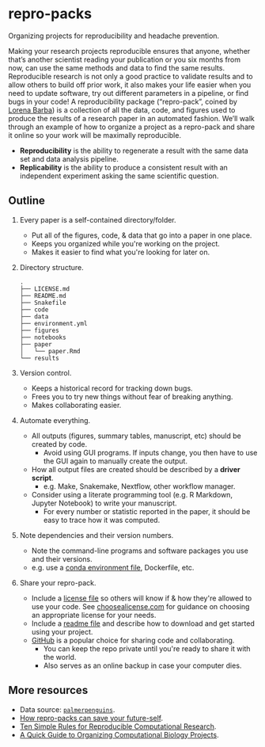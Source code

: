 # repro-packs

Organizing projects for reproducibility and headache prevention.

Making your research projects reproducible ensures that anyone,
whether that’s another scientist reading your publication or you six months from now,
can use the same methods and data to find the same results.
Reproducible research is not only a good practice to validate results and to allow others to build off prior work,
it also makes your life easier when you need to update software,
try out different parameters in a pipeline, or find bugs in your code!
A reproducibility package (“repro-pack”, coined by [Lorena Barba](https://lorenabarba.com/))
is a collection of all the data, code, and figures used to produce the results of a research paper in an automated fashion.
We’ll walk through an example of how to organize a project as a repro-pack and
share it online so your work will be maximally reproducible.


- **Reproducibility** is the ability to regenerate a result with the same data set and data analysis pipeline.
- **Replicability** is the ability to produce a consistent result with an independent experiment asking the same scientific question.

## Outline

1. Every paper is a self-contained directory/folder.
    - Put all of the figures, code, & data that go into a paper in one place.
    - Keeps you organized while you're working on the project.
    - Makes it easier to find what you're looking for later on.

1. Directory structure.

    ```
    .
    ├── LICENSE.md
    ├── README.md
    ├── Snakefile
    ├── code
    ├── data
    ├── environment.yml
    ├── figures
    ├── notebooks
    ├── paper
    │   └── paper.Rmd
    └── results
    ```

1. Version control.
    - Keeps a historical record for tracking down bugs.
    - Frees you to try new things without fear of breaking anything.
    - Makes collaborating easier.

1. Automate everything.
    - All outputs (figures, summary tables, manuscript, etc) should be created by code.
        - Avoid using GUI programs. If inputs change, you then have to use the GUI again to manually create the output.
    - How all output files are created should be described by a **driver script**.
        - e.g. Make, Snakemake, Nextflow, other workflow manager.
    - Consider using a literate programming tool (e.g. R Markdown, Jupyter Notebook) to write your manuscript.
        - For every number or statistic reported in the paper, it should be easy to trace how it was computed.

1. Note dependencies and their version numbers.
    - Note the command-line programs and software packages you use and their versions.
    - e.g. use a [conda environment file](environment.yml), Dockerfile, etc.

1. Share your repro-pack.
    - Include a [license file](LICENSE.md) so others will know if & how they're allowed to use your code. See [choosealicense.com](https://choosealicense.com/) for guidance on choosing an appropriate license for your needs.
    - Include a [readme file](README.md) and describe how to download and get started using your project.
    - [GitHub](https://github.com) is a popular choice for sharing code and collaborating.
        - You can keep the repo private until you're ready to share it with the world.
        - Also serves as an online backup in case your computer dies.

## More resources

- Data source: [`palmerpenguins`](https://education.rstudio.com/blog/2020/07/palmerpenguins-cran/).
- [How repro-packs can save your future-self](https://lorenabarba.com/blog/how-repro-packs-can-save-your-future-self/).
- [Ten Simple Rules for Reproducible Computational Research](https://journals.plos.org/ploscompbiol/article?id=10.1371/journal.pcbi.1003285).
- [A Quick Guide to Organizing Computational Biology Projects](https://journals.plos.org/ploscompbiol/article?id=10.1371/journal.pcbi.1000424).